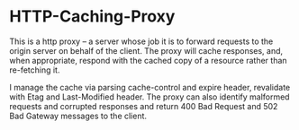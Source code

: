 # HTTP-Caching-Proxy

This is a http proxy – a server whose job it is to forward requests to the origin server on behalf of the client. The proxy will cache responses, and, when appropriate, respond with the cached copy of a resource rather than re-fetching it.  

I manage the cache via parsing cache-control and expire header, revalidate with Etag and Last-Modified header. The proxy can also identify malformed requests and corrupted responses and return 400 Bad Request and 502 Bad Gateway messages to the client.

